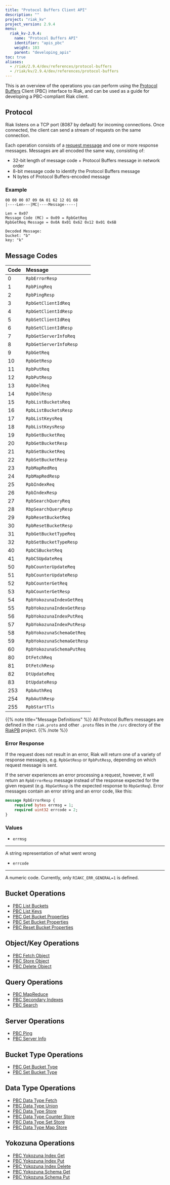 ```yaml
---
title: "Protocol Buffers Client API"
description: ""
project: "riak_kv"
project_version: 2.9.4
menu:
  riak_kv-2.9.4:
    name: "Protocol Buffers API"
    identifier: "apis_pbc"
    weight: 103
    parent: "developing_apis"
toc: true
aliases:
  - /riak/2.9.4/dev/references/protocol-buffers
  - /riak/kv/2.9.4/dev/references/protocol-buffers
---
```


This is an overview of the operations you can perform using the
[Protocol Buffers](https://code.google.com/p/protobuf/) Client (PBC)
interface to Riak, and can be used as a guide for developing a
PBC-compliant Riak client.

## Protocol

Riak listens on a TCP port (8087 by default) for incoming connections.
Once connected, the client can send a stream of requests on the same
connection.

Each operation consists of a [request message](https://developers.google.com/protocol-buffers/docs/encoding) and one or more response messages. Messages are all encoded the same way, consisting of:

* 32-bit length of message code + Protocol Buffers message in network
  order
* 8-bit message code to identify the Protocol Buffers message
* N bytes of Protocol Buffers-encoded message

### Example

```
00 00 00 07 09 0A 01 62 12 01 6B
|----Len---|MC|----Message-----|

Len = 0x07
Message Code (MC) = 0x09 = RpbGetReq
RpbGetReq Message = 0x0A 0x01 0x62 0x12 0x01 0x6B

Decoded Message:
bucket: "b"
key: "k"
```

## Message Codes

Code | Message |
:----|:--------|
0 | `RpbErrorResp` |
1 | `RpbPingReq` |
2 | `RpbPingResp` |
3 | `RpbGetClientIdReq` |
4 | `RpbGetClientIdResp` |
5 | `RpbSetClientIdReq` |
6 | `RpbSetClientIdResp` |
7 | `RpbGetServerInfoReq` |
8 | `RpbGetServerInfoResp` |
9 | `RpbGetReq` |
10 | `RpbGetResp` |
11 | `RpbPutReq` |
12 | `RpbPutResp` |
13 | `RpbDelReq` |
14 | `RpbDelResp` |
15 | `RpbListBucketsReq` |
16 | `RpbListBucketsResp` |
17 | `RpbListKeysReq` |
18 | `RpbListKeysResp` |
19 | `RpbGetBucketReq` |
20 | `RpbGetBucketResp` |
21 | `RpbSetBucketReq` |
22 | `RpbSetBucketResp` |
23 | `RpbMapRedReq` |
24 | `RpbMapRedResp` |
25 | `RpbIndexReq` |
26 | `RpbIndexResp` |
27 | `RpbSearchQueryReq` |
28 | `RbpSearchQueryResp` |
29 | `RpbResetBucketReq` |
30 | `RpbResetBucketResp` |
31 | `RpbGetBucketTypeReq` |
32 | `RpbSetBucketTypeResp` |
40 | `RpbCSBucketReq` |
41 | `RpbCSUpdateReq` |
50 | `RpbCounterUpdateReq` |
51 | `RpbCounterUpdateResp` |
52 | `RpbCounterGetReq` |
53 | `RpbCounterGetResp` |
54 | `RpbYokozunaIndexGetReq` |
55 | `RpbYokozunaIndexGetResp` |
56 | `RpbYokozunaIndexPutReq` |
57 | `RpbYokozunaIndexPutResp` |
58 | `RpbYokozunaSchemaGetReq` |
59 | `RpbYokozunaSchemaGetResp` |
60 | `RpbYokozunaSchemaPutReq` |
80 | `DtFetchReq` |
81 | `DtFetchResp` |
82 | `DtUpdateReq` |
83 | `DtUpdateResp` |
253 | `RpbAuthReq` |
254 | `RpbAuthResp` |
255 | `RpbStartTls` |

{{% note title="Message Definitions" %}}
All Protocol Buffers messages are defined in the `riak.proto` and other
`.proto` files in the `/src` directory of the
<a href="https://github.com/basho/riak_pb">RiakPB</a> project.
{{% /note %}}

### Error Response

If the request does not result in an error, Riak will return one of a
variety of response messages, e.g. `RpbGetResp` or `RpbPutResp`,
depending on which request message is sent.

If the server experiences an error processing a request, however, it
will return an `RpbErrorResp` message instead of the response expected
for the given request (e.g. `RbpGetResp` is the expected response to
`RbpGetReq`). Error messages contain an error string and an error code,
like this:

```protobuf
message RpbErrorResp {
    required bytes errmsg = 1;
    required uint32 errcode = 2;
}
```

### Values

* `errmsg`
---
A string representation of what went wrong
* `errcode`
---
A numeric code. Currently, only `RIAKC_ERR_GENERAL=1`
  is defined.

## Bucket Operations

* [PBC List Buckets]({{<baseurl>}}riak/kv/2.9.4/developing/api/protocol-buffers/list-buckets)
* [PBC List Keys]({{<baseurl>}}riak/kv/2.9.4/developing/api/protocol-buffers/list-keys)
* [PBC Get Bucket Properties]({{<baseurl>}}riak/kv/2.9.4/developing/api/protocol-buffers/get-bucket-props)
* [PBC Set Bucket Properties]({{<baseurl>}}riak/kv/2.9.4/developing/api/protocol-buffers/set-bucket-props)
* [PBC Reset Bucket Properties]({{<baseurl>}}riak/kv/2.9.4/developing/api/protocol-buffers/reset-bucket-props)

## Object/Key Operations

* [PBC Fetch Object]({{<baseurl>}}riak/kv/2.9.4/developing/api/protocol-buffers/fetch-object)
* [PBC Store Object]({{<baseurl>}}riak/kv/2.9.4/developing/api/protocol-buffers/store-object)
* [PBC Delete Object]({{<baseurl>}}riak/kv/2.9.4/developing/api/protocol-buffers/delete-object)

## Query Operations

* [PBC MapReduce]({{<baseurl>}}riak/kv/2.9.4/developing/api/protocol-buffers/mapreduce)
* [PBC Secondary Indexes]({{<baseurl>}}riak/kv/2.9.4/developing/api/protocol-buffers/secondary-indexes)
* [PBC Search]({{<baseurl>}}riak/kv/2.9.4/developing/api/protocol-buffers/search)

## Server Operations

* [PBC Ping]({{<baseurl>}}riak/kv/2.9.4/developing/api/protocol-buffers/ping)
* [PBC Server Info]({{<baseurl>}}riak/kv/2.9.4/developing/api/protocol-buffers/server-info)

## Bucket Type Operations

* [PBC Get Bucket Type]({{<baseurl>}}riak/kv/2.9.4/developing/api/protocol-buffers/get-bucket-type)
* [PBC Set Bucket Type]({{<baseurl>}}riak/kv/2.9.4/developing/api/protocol-buffers/set-bucket-type)

## Data Type Operations

* [PBC Data Type Fetch]({{<baseurl>}}riak/kv/2.9.4/developing/api/protocol-buffers/dt-fetch)
* [PBC Data Type Union]({{<baseurl>}}riak/kv/2.9.4/developing/api/protocol-buffers/dt-union)
* [PBC Data Type Store]({{<baseurl>}}riak/kv/2.9.4/developing/api/protocol-buffers/dt-store)
* [PBC Data Type Counter Store]({{<baseurl>}}riak/kv/2.9.4/developing/api/protocol-buffers/dt-counter-store)
* [PBC Data Type Set Store]({{<baseurl>}}riak/kv/2.9.4/developing/api/protocol-buffers/dt-set-store)
* [PBC Data Type Map Store]({{<baseurl>}}riak/kv/2.9.4/developing/api/protocol-buffers/dt-map-store)

## Yokozuna Operations

* [PBC Yokozuna Index Get]({{<baseurl>}}riak/kv/2.9.4/developing/api/protocol-buffers/yz-index-get)
* [PBC Yokozuna Index Put]({{<baseurl>}}riak/kv/2.9.4/developing/api/protocol-buffers/yz-index-put)
* [PBC Yokozuna Index Delete]({{<baseurl>}}riak/kv/2.9.4/developing/api/protocol-buffers/yz-index-delete)
* [PBC Yokozuna Schema Get]({{<baseurl>}}riak/kv/2.9.4/developing/api/protocol-buffers/yz-schema-get)
* [PBC Yokozuna Schema Put]({{<baseurl>}}riak/kv/2.9.4/developing/api/protocol-buffers/yz-schema-put)

